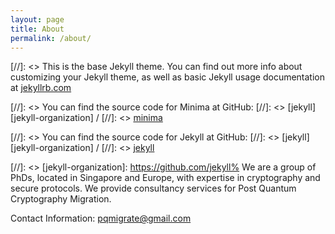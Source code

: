 ```yaml
---
layout: page
title: About
permalink: /about/
---
```


[//]: <> This is the base Jekyll theme. You can find out more info about customizing your Jekyll theme, as well as basic Jekyll usage documentation at [jekyllrb.com](https://jekyllrb.com/)

[//]: <> You can find the source code for Minima at GitHub:
[//]: <> [jekyll][jekyll-organization] /
[//]: <> [minima](https://github.com/jekyll/minima)

[//]: <> You can find the source code for Jekyll at GitHub:
[//]: <> [jekyll][jekyll-organization] /
[//]: <> [jekyll](https://github.com/jekyll/jekyll)


[//]: <> [jekyll-organization]: https://github.com/jekyll%
We are a group of PhDs, located in Singapore and Europe, with expertise in cryptography and secure protocols. We provide consultancy services for Post Quantum Cryptography Migration.

Contact Information: pqmigrate@gmail.com
